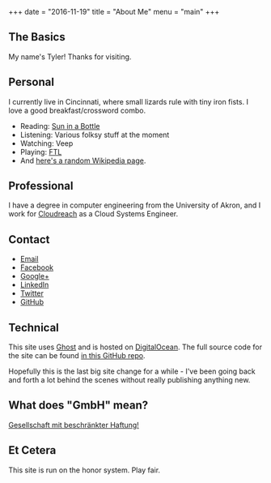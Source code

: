 +++
date  = "2016-11-19"
title = "About Me"
menu  = "main"
+++

## The Basics

My name's Tyler! Thanks for visiting.

## Personal

I currently live in Cincinnati, where small lizards rule with tiny iron fists. I love a good breakfast/crossword combo.

* Reading: [Sun in a Bottle](http://amzn.com/0143116347 )
* Listening: Various folksy stuff at the moment
* Watching: Veep
* Playing: [FTL](https://en.wikipedia.org/wiki/FTL:_Faster_Than_Light)
* And [here's a random Wikipedia page](http://en.wikipedia.org/wiki/Special:Random).

## Professional

I have a degree in computer engineering from the University of Akron, and I work for [Cloudreach](https://www.glassdoor.com/Overview/Working-at-Cloudreach-EI_IE439504.11,21.htm) as a Cloud Systems Engineer.

## Contact

* <a href="mailto:&#104;&#105;&#064;&#116;&#121;&#108;&#101;&#114;&#119;&#101;&#110;&#103;&#101;&#114;&#100;&#046;&#099;&#111;&#109;">Email</a>
* [Facebook](https://www.facebook.com/tyler.wengerd)
* [Google+](https://plus.google.com/+TylerWengerd/)
* [LinkedIn](http://lnkd.in/MrXnKs)
* [Twitter](https://twitter.com/enigmango)
* [GitHub](https://github.com/enigmango)

## Technical

This site uses [Ghost](http://www.ghost.org/) and is hosted on [DigitalOcean](https://www.digitalocean.com/). The full source code for the site can be found [in this GitHub repo](https://github.com/enigmango/tyost).

Hopefully this is the last big site change for a while - I've been going back and forth a lot behind the scenes without really publishing anything new.

## What does "GmbH" mean?

[Gesellschaft mit beschränkter Haftung!](http://en.wikipedia.org/wiki/Gesellschaft_mit_beschr%C3%A4nkter_Haftung)

## Et Cetera

This site is run on the honor system. Play fair.
